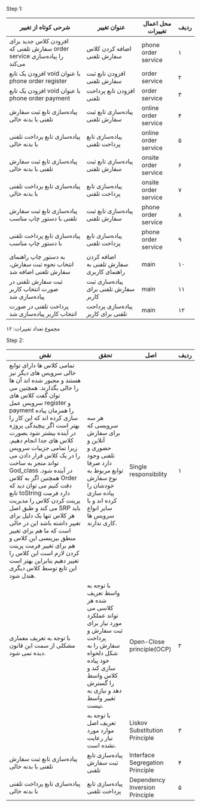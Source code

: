 Step 1:

| شرحی کوتاه از تغییر                                                     | عنوان تغییر                              | محل اعمال تغییرات    | ردیف |
|-------------------------------------------------------------------------|------------------------------------------|----------------------|------|
| افزودن کلاس جدید برای سفارش تلفنی که order service را پیاده‌سازی می‌کند | اضافه کردن کلاس سفارش تلفنی              | phone order service  | ۱    |
| افزودن یک تابع void با عنوان phone order register                       | افزودن تابع ثبت سفارش تلفنی              | order service        | ۲    |
| افزودن یک تابع void با عنوان phone order payment                        | افزودن تابع پرداخت تلفنی                 | order service        | ۳    |
| پیاده‌سازی تابع ثبت سفارش تلفنی با بدنه خالی                            | پیاده‌سازی تابع ثبت سفارش تلفنی          | online order service | ۴    |
| پیاده‌سازی تابع پرداخت تلفنی با بدنه خالی                               | پیاده‌سازی تابع پرداخت تلفنی             | online order service | ۵    |
| پیاده‌سازی تابع ثبت سفارش تلفنی با بدنه خالی                            | پیاده‌سازی تابع ثبت سفارش تلفنی          | onsite order service | ۶    |
| پیاده‌سازی تابع پرداخت تلفنی با بدنه خالی                               | پیاده‌سازی تابع پرداخت تلفنی             | onsite order service | ۷    |
| پیاده‌سازی تابع ثبت سفارش تلفنی با دستور چاپ مناسب                      | پیاده‌سازی تابع ثبت سفارش تلفنی          | phone order service  | ۸    |
| پیاده‌سازی تابع پرداخت تلفنی با دستور چاپ مناسب                         | پیاده‌سازی تابع پرداخت تلفنی             | phone order service  | ۹    |
| به دستور چاپ راهنمای انتخاب نحوه ثبت سفارش، سفارش تلفنی اضافه شد        | اضافه کردن سفارش تلفنی به راهنمای کاربری | main                 | ۱۰   |
| ثبت سفارش تلفنی در صورت انتخاب کاربر پیاده‌سازی شد                      | پیاده‌سازی ثبت سفارش تلفنی برای کاربر    | main                 | ۱۱   |
| پرداخت تلفنی در صورت انتخاب کاربر پیاده‌سازی شد                         | پیاده‌سازی پرداحت تلفنی برای کاربر       | main                 | ۱۲   |

مجموع تعداد تغییرات: ۱۲

Step 2:

| نقض                                                                                                                                                                                                                                                                                                                                                                                                                                                                                                                                                                                                                                                                                                                                   | تحقق                                                                                                                                                                                | اصل                             | ردیف |
|---------------------------------------------------------------------------------------------------------------------------------------------------------------------------------------------------------------------------------------------------------------------------------------------------------------------------------------------------------------------------------------------------------------------------------------------------------------------------------------------------------------------------------------------------------------------------------------------------------------------------------------------------------------------------------------------------------------------------------------|-------------------------------------------------------------------------------------------------------------------------------------------------------------------------------------|---------------------------------|------|
| تمامی کلاس ها دارای توابع خالی سرویس های دیگر نیز هستند و مجبور شده اند آن ها را خالی بگذارند. همچنین می توان گفت کلاس های سرویس عمل register و payment را همزمان پیاده سازی کرده اند که این کار را بهتر است اگر پیچیدگی پروژه در آینده بیشتر شود بصورت کلاس های جدا انجام دهیم. زیرا تمامی جزییات سرویس را در یک کلاس قرار دادن می تواند منجر به ساخت God_class در آینده شود. همچنین اگر به کلاس Order دقت کنیم می توان دید که تابع toString دارد فرمت پرینت کردن کلاس را مدیریت می کند و طبق اصل SRP باید هر کلاس تنها یک دلیل برای تغییر داشته باشد این در حالی است که ما هم برای تغییر منطق بیزینسی این کلاس و هم برای تغییر فرمت پرینت کردن لازم است این کلاس را تغییر دهیم بنابراین بهتر است این تابع توسط کلاس دیگری هندل شود. | هر سه سرویسی که برای سفارش آنلاین و حضوری و تلفنی وجود دارد صرفا توابع مربوط به نوع سفارش خودشان را پیاده سازی کرده اند و با سایر انواع سرویس ها کاری ندارند.                       | Single responsibility           | ۱    |
| با توجه به تعریف معماری مشکلی از سمت این قانون دیده نمی شود.                                                                                                                                                                                                                                                                                                                                                                                                                                                                                                                                                                                                                                                                          | با توجه به واسط تعریف شده هر کلاسی می تواند عملکرد مورد نیاز برای ثبت سفارش و پرداخت سفارش را به شکل دلخواه خود پیاده سازی کند و کلاس واسط را گسترش دهد و نیازی به تغییر واسط نیست. | Open-Close principle(OCP)       | ۲    |
|                                                                                                                                                                                                                                                                                                                                                                                                                                                                                                                                                                                                                                                                                      | با توجه به تعریف اصل موارد مورد نیاز رعایت نشده است.                                                                                                                                | Liskov Substitution Principle   | ۳    |
| پیاده‌سازی تابع ثبت سفارش تلفنی با بدنه خالی                                                                                                                                                                                                                                                                                                                                                                                                                                                                                                                                                                                                                                                                                          | پیاده‌سازی تابع ثبت سفارش تلفنی                                                                                                                                                     | Interface Segregation Principle | ۴    |
| پیاده‌سازی تابع پرداخت تلفنی با بدنه خالی                                                                                                                                                                                                                                                                                                                                                                                                                                                                                                                                                                                                                                                                                             | پیاده‌سازی تابع پرداخت تلفنی                                                                                                                                                        | Dependency Inversion Principle  | ۵    |